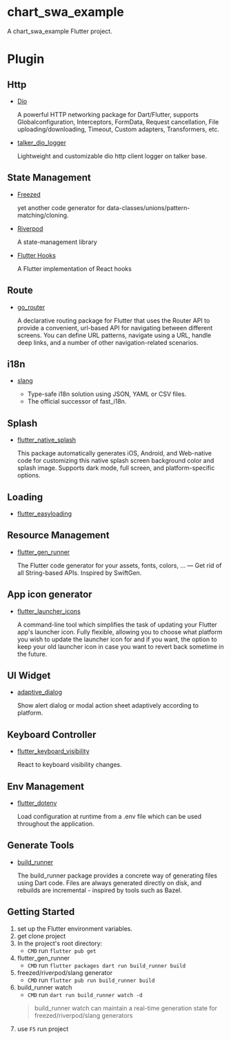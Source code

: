 # chart_swa_example

  A chart_swa_example Flutter project.

# Plugin

## Http
- [Dio](<https://pub.dev/packages/dio>)

    A powerful HTTP networking package for Dart/Flutter, supports Globalconfiguration, Interceptors, FormData, Request cancellation, File uploading/downloading, Timeout, Custom adapters, Transformers, etc.

- [talker_dio_logger](https://pub.dev/packages/talker_dio_logger)

  Lightweight and customizable dio http client logger on talker base.

## State Management
- [Freezed](https://pub.dev/packages/freezed)

  yet another code generator for data-classes/unions/pattern-matching/cloning.

- [Riverpod](https://pub.dev/packages/riverpod)

  A state-management library

- [Flutter Hooks](https://pub.dev/packages/flutter_hooks)

  A Flutter implementation of React hooks

## Route
- [go_router](https://pub.dev/packages/go_router)

  A declarative routing package for Flutter that uses the Router API to provide a convenient, url-based API for navigating between different screens. You can define URL patterns, navigate using a URL, handle deep links, and a number of other navigation-related scenarios.

## i18n
- [slang](https://pub.dev/packages/slang)

  * Type-safe i18n solution using JSON, YAML or CSV files.
  * The official successor of fast_i18n.

## Splash
- [flutter_native_splash](https://pub.dev/packages/flutter_native_splash)

  This package automatically generates iOS, Android, and Web-native code for customizing this native splash screen background color and splash image. Supports dark mode, full screen, and platform-specific options.

## Loading
- [flutter_easyloading](https://pub.dev/packages/flutter_easyloading)

## Resource Management
- [flutter_gen_runner](https://pub.dev/packages/flutter_gen_runner)

  The Flutter code generator for your assets, fonts, colors, … — Get rid of all String-based APIs.
  Inspired by SwiftGen.

## App icon generator
- [flutter_launcher_icons](https://pub.dev/packages/flutter_launcher_icons)

  A command-line tool which simplifies the task of updating your Flutter app's launcher icon. Fully flexible, allowing you to choose what platform you wish to update the launcher icon for and if you want, the option to keep your old launcher icon in case you want to revert back sometime in the future.

## UI Widget
- [adaptive_dialog](https://pub.dev/packages/adaptive_dialog)

  Show alert dialog or modal action sheet adaptively according to platform.

## Keyboard Controller
- [flutter_keyboard_visibility](https://pub.dev/packages/flutter_keyboard_visibility)

  React to keyboard visibility changes.
## Env Management
- [flutter_dotenv](https://pub.dev/packages/flutter_dotenv)

  Load configuration at runtime from a .env file which can be used throughout the application.


## Generate Tools
- [build_runner](https://pub.dev/packages/build_runner)

  The build_runner package provides a concrete way of generating files using Dart code. Files are always generated directly on disk, and rebuilds are incremental - inspired by tools such as Bazel.


## Getting Started

1. set up the Flutter environment variables.
2. get clone project
3. In the project's root directory:
    * `CMD` run `flutter pub get`
4. flutter_gen_runner
    * `CMD` run `flutter packages dart run build_runner build`
5. freezed/riverpod/slang generator
    * `CMD` run `flutter pub run build_runner build`
6. build_runner watch
    * `CMD` run `dart run build_runner watch -d`
    > build_runner watch can maintain a real-time generation state for freezed/riverpod/slang generators
7. use `F5` run project
